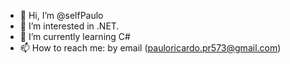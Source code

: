 - 👋 Hi, I’m @selfPaulo
- 👀 I’m interested in .NET.
- 🌱 I’m currently learning C# 
- 📫 How to reach me: by email (pauloricardo.pr573@gmail.com)

<!---
selfPaulo/selfPaulo is a ✨ special ✨ repository because its `README.md` (this file) appears on your GitHub profile.
You can click the Preview link to take a look at your changes.
--->
